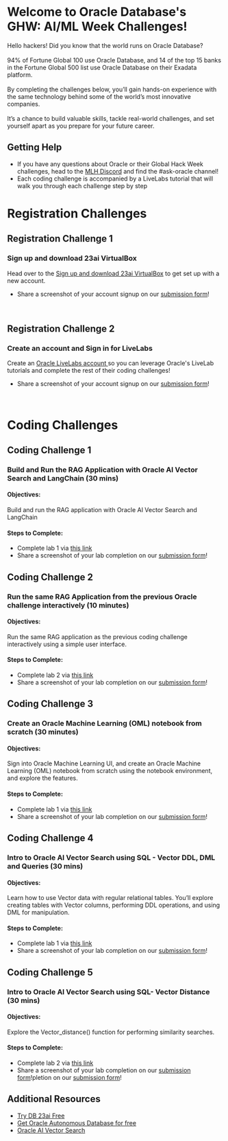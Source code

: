 # Welcome to Oracle Database's GHW: AI/ML Week Challenges!

Hello hackers! Did you know that the world runs on Oracle Database? <br><br>
94% of Fortune Global 100 use Oracle Database, and 14 of the top 15 banks in the Fortune Global 500
list use Oracle Database on their Exadata platform. <br><br>
By completing the challenges below, you’ll gain hands-on experience with the same technology behind some of the
world’s most innovative companies. <br><br>
It’s a chance to build valuable skills, tackle real-world challenges, and set yourself apart as you prepare for your future career.

## Getting Help 

* If you have any questions about Oracle or their Global Hack Week challenges, head to the [MLH Discord](https://discord.mlh.io/) and find the #ask-oracle channel!
* Each coding challenge is accompanied by a LiveLabs tutorial that will walk you through each challenge step by step

# Registration Challenges

## Registration Challenge 1 
### Sign up and download 23ai VirtualBox

Head over to the [Sign up and download 23ai VirtualBox](https://mlh.link/ghwaiml225-oracle-23aiVB) to get set up with a new account. 
* Share a screenshot of your account signup on our [submission form](https://mlh.link/ghwform)!
<br>

## Registration Challenge 2
### Create an account and Sign in for LiveLabs

Create an [Oracle LiveLabs account ](https://mlh.link/ghwaiml225-oracle-livelabs) so you can leverage Oracle's LiveLab tutorials and complete the rest of their coding challenges!
* Share a screenshot of your account signup on our [submission form](https://mlh.link/ghwform)!
<br>

# Coding Challenges

## Coding Challenge 1 
### Build and Run the RAG Application with Oracle AI Vector Search and LangChain (30 mins)
#### Objectives: 
Build and run the RAG application with Oracle AI Vector Search and LangChain
#### Steps to Complete:
* Complete lab 1 via [this link](https://mlh.link/ghwaiml225-challenge1-link)
* Share a screenshot of your lab completion on our [submission form](https://mlh.link/ghwform)!

## Coding Challenge 2 
### Run the same RAG Application from the previous Oracle challenge interactively (10 minutes)
#### Objectives: 
Run the same RAG application as the previous coding challenge interactively using a simple user interface.
#### Steps to Complete:
* Complete lab 2 via [this link](https://mlh.link/ghwaiml225-challenge2-link)
* Share a screenshot of your lab completion on our [submission form](https://mlh.link/ghwform)!

## Coding Challenge 3 
### Create an Oracle Machine Learning (OML) notebook from scratch (30 minutes)
#### Objectives: 
Sign into Oracle Machine Learning UI, and create an Oracle Machine Learning (OML) notebook from scratch using the notebook environment, and explore the features.
#### Steps to Complete:
* Complete lab 1 via [this link](https://mlh.link/ghwaiml225-challenge3-link)
* Share a screenshot of your lab completion on our [submission form](https://mlh.link/ghwform)!
  
## Coding Challenge 4 
### Intro to Oracle AI Vector Search using SQL - Vector DDL, DML and Queries (30 mins)
#### Objectives: 
Learn how to use Vector data with regular relational tables. You’ll explore creating tables with Vector columns, performing DDL operations, and using DML for manipulation.
#### Steps to Complete:
* Complete lab 1 via [this link](https://mlh.link/ghwaiml225-challenge4-link)
* Share a screenshot of your lab completion on our [submission form](https://mlh.link/ghwform)!

## Coding Challenge 5 
### Intro to Oracle AI Vector Search using SQL- Vector Distance (30 mins)
#### Objectives: 
Explore the Vector_distance() function for performing similarity searches.
#### Steps to Complete:
* Complete lab 2 via [this link](https://mlh.link/ghwaiml225-challenge5-link)
* Share a screenshot of your lab completion on our [submission form](https://mlh.link/ghwform)!pletion on our [submission form](https://mlh.link/ghwform)!

## Additional Resources
* [Try DB 23ai Free](https://mlh.link/ghwaiml225-oracle-DB)
* [Get Oracle Autonomous Database for free](https://mlh.link/ghwaiml225-oracle-autonomousdb)
* [Oracle AI Vector Search](https://mlh.link/ghwaiml225-oracle-vectorsearch)
